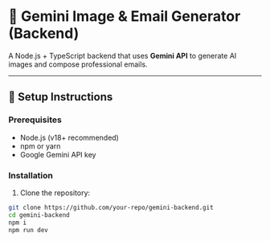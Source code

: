 # 🌟 Gemini Image & Email Generator (Backend)

A Node.js + TypeScript backend that uses **Gemini API** to generate AI images and compose professional emails.

---

## 🚀 Setup Instructions

### Prerequisites
- Node.js (v18+ recommended)
- npm or yarn
- Google Gemini API key

### Installation
1. Clone the repository:
```bash
git clone https://github.com/your-repo/gemini-backend.git
cd gemini-backend
npm i
npm run dev